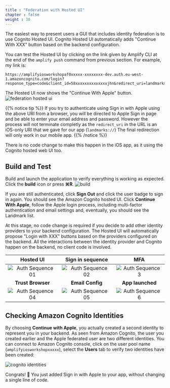 ```yaml
---
title : "Federation with Hosted UI"
chapter : false
weight : 30
---
```


The easiest way to present users a GUI that includes identity federation is to use Cognito Hosted UI.  Cognito Hosted UI automatically adds "Continue With XXX" button based on the backend configuration.

You can test the Hosted UI by clicking on the link given by Amplify CLI at the end of the `amplify push` command from previous section.  For example, my link is:

```text
https://amplifyiosworkshopaf0xxxxx-xxxxxxxx-dev.auth.eu-west-1.amazoncognito.com/login?response_type=code&client_id=58xxxxxxxxxxxxxxjhn&redirect_uri=landmarks://
```
The Hosted UI now shows the "Continue With Apple" button.
![federation hosted ui](/images/60-30-hostedui-1.png)

{{% notice tip %}}
If you try to authenticate using Sign in with Apple using the above URI from a browser, you will be directed to Apple Sign in page and be able to enter your email address and password.  However the process will not terminate completly as the `redirect_uri` in the URL is an iOS-only URI that we gave for our app (`landmarks://`)  The final redirection will only work in our mobile app.
{{% /notice %}}

There is no code change to make this happen in the iOS app, as it using the Cognito hosted web UI too.

## Build and Test

Build and launch the application to verify everything is working as expected. Click the **build** icon <i class="far fa-caret-square-right"></i> or press **&#8984;R**.
![build](/images/20-20-xcode.png)

If you are still authenticated, click **Sign Out** and click the user badge to sign in again. You should see the Amazon Cognito hosted UI.  Click **Continue With Apple**, follow the Apple login process, including multi-factor authentication and email settings and, eventually, you should see the Landmark list.

At this stage, no code change is required if you decide to add other identity providers to your backend configuration.  The Hosted UI will automatically propose "Login with XXX" buttons based on the providers configured on the backend.  All the interactions between the identity provider and Cognito happen on the backend, no client code is involved.

Hosted UI | Sign in sequence | MFA
:---: | :---: |  :---: |
![Auth Sequence 01](/images/60-30-hostedui-2.png) | ![Auth Sequence 02](/images/60-30-hostedui-3.png) | ![Auth Sequence 3](/images/60-30-hostedui-4.png) |
**Trust Browser** | **Email Config** | **App launched**
![Auth Sequence 04](/images/60-30-hostedui-5.png) | ![Auth Sequence 05](/images/60-30-hostedui-6.png) | ![Auth Sequence 6](/images/60-30-hostedui-7.png) |

## Checking Amazon Cognito Identities

By choosing **Continue with Apple**, you actually created a second identity to represent you in your backend.  As seen from Amazon Cognito, the user you created earlier and the Apple federated user are two different identities.  You can connect to Amazon Cognito console, click on the user pool name (`amplifyiosworkshopxxxxx`), select the **Users** tab to verify two identities have been created:

![cognito identities](/images/60-30-hostedui-30.png)

Congrats! 🎉 You just added Sign in with Apple to your app, without changing a single line of code.